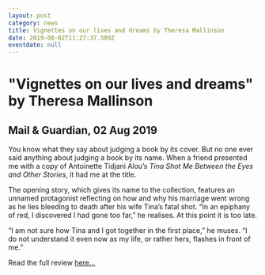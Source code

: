 ```yaml
---
layout: post
category: news
title: Vignettes on our lives and dreams by Theresa Mallinson
date: 2019-08-02T11:27:37.509Z
eventdate: null
---
```

# "Vignettes on our lives and dreams" by Theresa Mallinson

## Mail & Guardian, 02 Aug 2019

You know what they say about judging a book by its cover. But no one ever said anything about judging a book by its name. When a friend presented me with a copy of Antoinette Tidjani Alou’s *Tina Shot Me Between the Eyes and Other Stories*, it had me at the title.

The opening story, which gives its name to the collection, features an unnamed protagonist reflecting on how and why his marriage went wrong as he lies bleeding to death after his wife Tina’s fatal shot. “In an epiphany of red, I discovered I had gone too far,” he realises. At this point it is too late.

“I am not sure how Tina and I got together in the first place,” he muses. “I do not understand it even now as my life, or rather hers, flashes in front of me.”

Read the full review [here...](https://mg.co.za/article/2019-08-02-00-vignettes-on-our-lives-and-dreams)